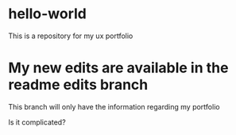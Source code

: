 # hello-world
This is a repository for my ux portfolio
# My new edits are available in the readme edits branch
This branch will only have the information regarding my portfolio

Is it complicated?
